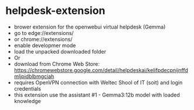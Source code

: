 # helpdesk-extension
- brower extension for the openwebui virtual helpdesk (Gemma)
- go to edge://extensions/
- or chrome://extensions/
- enable developmer mode
- load the unpacked downloaded folder
- Or
- download from Chrome Web Store: https://chromewebstore.google.com/detail/helpdeskai/kelifpdecpnijnffdmljpidblbmgciah
- requires OpenVPN connection with Weltec Shool of IT (soit) and login credentials
- this extension use the assistant #1 - Gemma3:12b model with loaded knowledge
